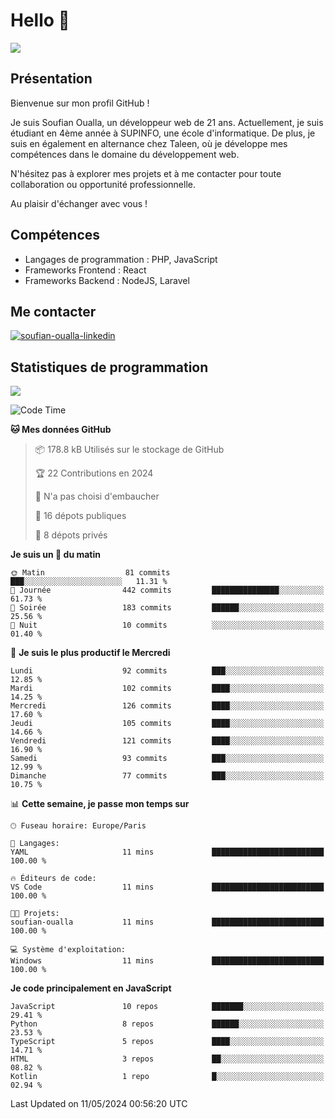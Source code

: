 # Hello 👋

![](https://komarev.com/ghpvc/?username=OSoufian&color=1a1b27)

## Présentation

Bienvenue sur mon profil GitHub !

Je suis Soufian Oualla, un développeur web de 21 ans. Actuellement, je suis étudiant en 4ème année à SUPINFO, une école d'informatique. De plus, je suis en également en alternance chez Taleen, où je développe mes compétences dans le domaine du développement web.

N'hésitez pas à explorer mes projets et à me contacter pour toute collaboration ou opportunité professionnelle.

Au plaisir d'échanger avec vous !

## Compétences

- Langages de programmation : PHP, JavaScript
- Frameworks Frontend : React
- Frameworks Backend : NodeJS, Laravel

## Me contacter

<p>
<a href="https://www.linkedin.com/in/soufian-oualla/" target="_blank"><img align="center" src="https://img.shields.io/badge/-LinkedIn-0077B5?style=for-the-badge&logo=Linkedin&logoColor=white" alt="soufian-oualla-linkedin"/></a>

## Statistiques de programmation

<a href="https://github-readme-stats.vercel.app/api/top-langs/?username=OSoufian&layout=compact">
  <img align="center" src="https://github-readme-stats.vercel.app/api/top-langs/?username=OSoufian&layout=compact"/>
</a>

<br />

<!--START_SECTION:waka-->
![Code Time](http://img.shields.io/badge/Code%20Time-11%20mins-blue)

**🐱 Mes données GitHub** 

> 📦 178.8 kB Utilisés sur le stockage de GitHub 
 > 
> 🏆 22 Contributions en 2024
 > 
> 🚫 N'a pas choisi d'embaucher
 > 
> 📜 16 dépots publiques 
 > 
> 🔑 8 dépots privés 
 > 
**Je suis un 🐤 du matin** 

```text
🌞 Matin                  81 commits          ███░░░░░░░░░░░░░░░░░░░░░░   11.31 % 
🌆 Journée                442 commits         ███████████████░░░░░░░░░░   61.73 % 
🌃 Soirée                 183 commits         ██████░░░░░░░░░░░░░░░░░░░   25.56 % 
🌙 Nuit                   10 commits          ░░░░░░░░░░░░░░░░░░░░░░░░░   01.40 % 
```
📅 **Je suis le plus productif le Mercredi** 

```text
Lundi                    92 commits          ███░░░░░░░░░░░░░░░░░░░░░░   12.85 % 
Mardi                    102 commits         ████░░░░░░░░░░░░░░░░░░░░░   14.25 % 
Mercredi                 126 commits         ████░░░░░░░░░░░░░░░░░░░░░   17.60 % 
Jeudi                    105 commits         ████░░░░░░░░░░░░░░░░░░░░░   14.66 % 
Vendredi                 121 commits         ████░░░░░░░░░░░░░░░░░░░░░   16.90 % 
Samedi                   93 commits          ███░░░░░░░░░░░░░░░░░░░░░░   12.99 % 
Dimanche                 77 commits          ███░░░░░░░░░░░░░░░░░░░░░░   10.75 % 
```


📊 **Cette semaine, je passe mon temps sur** 

```text
🕑︎ Fuseau horaire: Europe/Paris

💬 Langages: 
YAML                     11 mins             █████████████████████████   100.00 % 

🔥 Éditeurs de code: 
VS Code                  11 mins             █████████████████████████   100.00 % 

🐱‍💻 Projets: 
soufian-oualla           11 mins             █████████████████████████   100.00 % 

💻 Système d'exploitation: 
Windows                  11 mins             █████████████████████████   100.00 % 
```

**Je code principalement en JavaScript** 

```text
JavaScript               10 repos            ███████░░░░░░░░░░░░░░░░░░   29.41 % 
Python                   8 repos             ██████░░░░░░░░░░░░░░░░░░░   23.53 % 
TypeScript               5 repos             ████░░░░░░░░░░░░░░░░░░░░░   14.71 % 
HTML                     3 repos             ██░░░░░░░░░░░░░░░░░░░░░░░   08.82 % 
Kotlin                   1 repo              █░░░░░░░░░░░░░░░░░░░░░░░░   02.94 % 
```




 Last Updated on 11/05/2024 00:56:20 UTC
<!--END_SECTION:waka-->